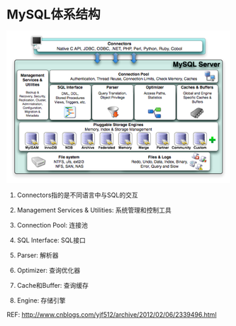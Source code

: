 # MySQL体系结构 #

![MySQL](./MySQL.png)

1. Connectors指的是不同语言中与SQL的交互

2. Management Services & Utilities: 系统管理和控制工具

3. Connection Pool: 连接池

4. SQL Interface: SQL接口

5. Parser: 解析器

6. Optimizer: 查询优化器

7. Cache和Buffer: 查询缓存

8. Engine: 存储引擎

REF: http://www.cnblogs.com/yjf512/archive/2012/02/06/2339496.html